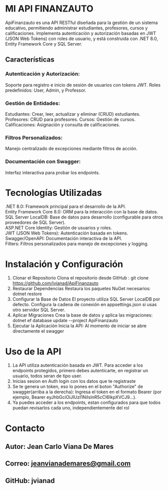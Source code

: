 # MI API FINANZAUTO
ApiFinanzauto es una API RESTful diseñada para la gestión de un sistema educativo, permitiendo administrar estudiantes, profesores, cursos y calificaciones. Implementa autenticación y autorización basadas en JWT (JSON Web Tokens) con roles de usuario, y está construida con .NET 8.0, Entity Framework Core y SQL Server.

## Características
### Autenticación y Autorización: 
Soporte para registro e inicio de sesión de usuarios con tokens JWT. Roles predefinidos: User, Admin, y Professor.
### Gestión de Entidades:
Estudiantes: Crear, leer, actualizar y eliminar (CRUD) estudiantes.
Profesores: CRUD para profesores.
Cursos: Gestión de cursos.
Calificaciones: Asignación y consulta de calificaciones.
### Filtros Personalizados: 
Manejo centralizado de excepciones mediante filtros de acción.
### Documentación con Swagger: 
Interfaz interactiva para probar los endpoints.

# Tecnologías Utilizadas
.NET 8.0: Framework principal para el desarrollo de la API.<br>
Entity Framework Core 8.0: ORM para la interacción con la base de datos.<br>
SQL Server LocalDB: Base de datos para desarrollo (configurable para otros proveedores de SQL Server).<br>
ASP.NET Core Identity: Gestión de usuarios y roles.<br>
JWT (JSON Web Tokens): Autenticación basada en tokens.<br>
Swagger/OpenAPI: Documentación interactiva de la API.<br>
Filters: Filtros personalizados para manejo de excepciones y logging.<br>

# Instalación y Configuración
1. Clonar el Repositorio
Clona el repositorio desde GitHub : git clone https://github.com/jvianad/ApiFinanzauto
2. Restaurar Dependencias
Restaura los paquetes NuGet necesarios: dotnet restore
3. Configurar la Base de Datos
El proyecto utiliza SQL Server LocalDB por defecto. Configura la cadena de conexión en appsettings.json si usas otro servidor SQL Server.
4. Aplicar Migraciones
Crea la base de datos y aplica las migraciones: dotnet ef database update --project ApiFinanzauto
5. Ejecutar la Aplicación
Inicia la API: Al momento de iniciar se abre directamente el swagger

# Uso de la API
1. La API utiliza autenticación basada en JWT. Para acceder a los endpoints protegidos, primero debes autenticarte, en registrar un usuario, todos seran de tipo user.
2. Inicias sesion en Auth login con los datos que te registraste
3. Se te genera un token, eso lo pones en el boton "Authorize" de swagger(arriba a la derecha): Ingresa el token en el formato Bearer <token> (por ejemplo, Bearer eyJhbGciOiJIUzI1NiIsInR5cCI6IkpXVCJ9...).
4. Ya puedes acceder a los endpoints, estan configurados para que todos puedan revisarlos cada uno, independientemente del rol

# Contacto
## Autor: Jean Carlo Viana De Mares
## Correo: jeanvianademares@gmail.com
## GitHub: jvianad

